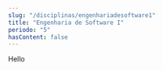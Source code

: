 ```yaml
---
slug: "/disciplinas/engenhariadesoftware1"
title: "Engenharia de Software I"
periodo: "5"
hasContent: false
---
```


Hello
